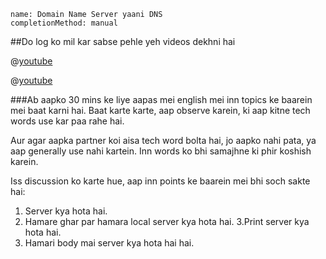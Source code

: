 ```ngMeta
name: Domain Name Server yaani DNS
completionMethod: manual
```

##Do log ko mil kar sabse pehle yeh videos dekhni hai

@[youtube](cxdsNQXFFDk)

@[youtube](wJjsDq9B034)

###Ab aapko 30 mins ke liye aapas mei english mei inn topics ke baarein mei baat karni hai.
Baat karte karte, aap observe karein, ki aap kitne tech words use kar paa rahe hai.

Aur agar aapka partner koi aisa tech word bolta hai, jo aapko nahi pata, ya aap generally use nahi kartein. Inn words ko bhi samajhne ki phir koshish karein.

Iss discussion ko karte hue, aap inn points ke baarein mei bhi soch sakte hai:


1. Server kya hota hai.
2. Hamare ghar par hamara local server kya hota hai.
3.Print server kya hota hai.
4. Hamari body mai server kya hota hai hai.
